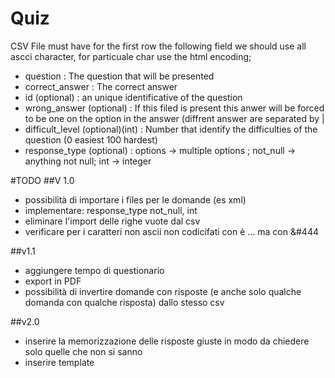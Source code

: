 ﻿Quiz
===
CSV File must have for the first row the following field
we should use all ascci character, for particuale char use the html encoding;

- question	: The question that will be presented
- correct_answer	: The correct answer
- id (optional)	: an unique identificative of the question
- wrong_answer (optional)	: If this filed is present this anwer will be forced to be one on the option in the answer (diffrent   answer are separated by |
- difficult_level (optional)(int)	 : Number that identify the difficulties of the question (0 easiest 100 hardest)
- response_type (optional)	: options -> multiple options ; not_null -> anything not null; int -> integer

#TODO
##V 1.0
- possibilità di importare i files per le domande (es xml)
- implementare: response_type  not_null, int
- eliminare l'import delle righe vuote dal csv
- verificare per i caratteri non ascii non codicifati con &egrave; ... ma con &#444

##v1.1 
- aggiungere tempo di questionario
- export in PDF
- possibilità di invertire domande con risposte (e anche solo qualche domanda con qualche risposta) dallo stesso csv

##v2.0
- inserire la memorizzazione delle risposte giuste in modo da chiedere solo quelle che non si sanno
- inserire template 